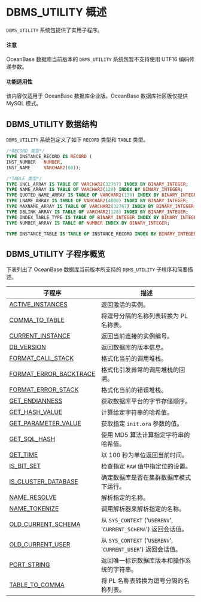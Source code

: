 DBMS_UTILITY 概述 
====================================

`DBMS_UTILITY` 系统包提供了实用子程序。

  <main id="notice" type='notice'>
    <h4>注意</h4>
    <p>OceanBase 数据库当前版本的 <code>DBMS_UTILITY</code> 系统包暂不支持使用 UTF16 编码传递参数。
  </main>

<main id="notice" >
  <h4>功能适用性</h4>
  <p>该内容仅适用于 OceanBase 数据库企业版。OceanBase 数据库社区版仅提供 MySQL 模式。</p>
</main>


DBMS_UTILITY 数据结构 
--------------------------------------

`DBMS_UTILITY` 系统包定义了如下 `RECORD` 类型和 `TABLE` 类型。

```sql
/*RECORD 类型*/
TYPE INSTANCE_RECORD IS RECORD (
INST_NUMBER   NUMBER,
INST_NAME     VARCHAR2(60));

/*TABLE 类型*/
TYPE UNCL_ARRAY IS TABLE OF VARCHAR2(32767) INDEX BY BINARY_INTEGER;
TYPE NAME_ARRAY IS TABLE OF VARCHAR2(128) INDEX BY BINARY_INTEGER;
TYPE QUOTED_NAME_ARRAY IS TABLE OF VARCHAR2(130) INDEX BY BINARY_INTEGER;
TYPE LNAME_ARRAY IS TABLE OF VARCHAR2(4000) INDEX BY BINARY_INTEGER;
TYPE MAXNAME_ARRAY IS TABLE OF VARCHAR2(32767) INDEX BY BINARY_INTEGER;
TYPE DBLINK_ARRAY IS TABLE OF VARCHAR2(128) INDEX BY BINARY_INTEGER;
TYPE INDEX_TABLE_TYPE IS TABLE OF BINARY_INTEGER INDEX BY BINARY_INTEGER;
TYPE NUMBER_ARRAY IS TABLE OF NUMBER INDEX BY BINARY_INTEGER;

TYPE INSTANCE_TABLE IS TABLE OF INSTANCE_RECORD INDEX BY BINARY_INTEGER;
```



DBMS_UTILITY 子程序概览 
---------------------------------------

下表列出了 OceanBase 数据库当前版本所支持的 `DBMS_UTILITY` 子程序和简要描述。


|                                  子程序                                  |                            描述                            |
|-----------------------------------------------------------------------|----------------------------------------------------------|
| [ACTIVE_INSTANCES](2.active-instances-oracle.md)       | 返回激活的实例。                                                 |
| [COMMA_TO_TABLE](3.comma-to-table-oracle.md)         | 将逗号分隔的名称列表转换为 PL 名称表。                                    |
| [CURRENT_INSTANCE](4.current-instance-oracle.md)       | 返回当前连接的实例编号。                                             |
| [DB_VERSION](5.db-version-oracle.md)             | 返回数据库的版本信息。                                              |
| [FORMAT_CALL_STACK](6.format-call-stack-oracle.md)      | 格式化当前的调用堆栈。                                              |
| [FORMAT_ERROR_BACKTRACE](7.format-error-backtrace-oracle.md) | 格式化引发异常的调用堆栈的回溯。                                         |
| [FORMAT_ERROR_STACK](8.format-error-stack-oracle.md)     | 格式化当前的错误堆栈。                                              |
| [GET_ENDIANNESS](9.get-endianness-oracle.md)         | 获取数据库平台的字节存储顺序。                                          |
| [GET_HASH_VALUE](10.get-hash-value-oracle.md)         | 计算给定字符串的哈希值。                                             |
| [GET_PARAMETER_VALUE](11.get-parameter-value-oracle.md)    | 获取指定 `init.ora` 参数的值。                                    |
| [GET_SQL_HASH](12.get-sql-hash-oracle.md)           | 使用 MD5 算法计算指定字符串的哈希值。                                    |
| [GET_TIME](13.get-time-oracle.md)               | 以 100 秒为单位返回当前时间。                                        |
| [IS_BIT_SET](14.is-bit-set-oracle.md)             | 检查指定 `RAW` 值中指定位的设置。                                     |
| [IS_CLUSTER_DATABASE](15.is-cluster-database-oracle.md)    | 确定数据库是否在集群数据库模式下运行。                                      |
| [NAME_RESOLVE](16.name-resolve-oracle.md)           | 解析指定的名称。                                                 |
| [NAME_TOKENIZE](17.name-tokenize-oracle.md)          | 调用解析器来解析指定的名称。                                           |
| [OLD_CURRENT_SCHEMA](18.old-current-schema-oracle.md)     | 从 `SYS_CONTEXT` ('`USERENV`', '`CURRENT_SCHEMA`') 返回会话值。 |
| [OLD_CURRENT_USER](19.old-current-user-oracle.md)       | 从 `SYS_CONTEXT` ('`USERENV`', '`CURRENT_USER`') 返回会话值。   |
| [PORT_STRING](20.port-string-oracle.md)            | 返回唯一标识数据库版本和操作系统的字符串。                                    |
| [TABLE_TO_COMMA](21.table-to-comma-oracle.md)         | 将 PL 名称表转换为逗号分隔的名称列表。                                    |


